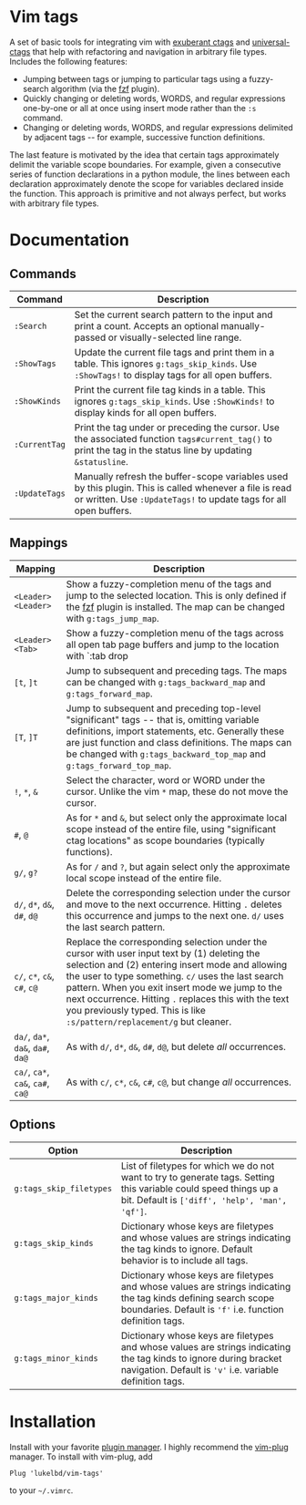Vim tags
========

A set of basic tools for integrating vim with
[exuberant ctags](http://ctags.sourceforge.net/) and [universal-ctags](https://docs.ctags.io/en/latest/index.html)
that help with refactoring and navigation in arbitrary file types.
Includes the following features:

* Jumping between tags or jumping to particular tags using a fuzzy-search algorithm
  (via the [fzf](https://github.com/junegunn/fzf) plugin).
* Quickly changing or deleting words, WORDS, and regular expressions one-by-one
  or all at once using insert mode rather than the `:s` command.
* Changing or deleting words, WORDS, and regular expressions delimited by adjacent
  tags -- for example, successive function definitions.

The last feature is motivated by the idea that certain tags approximately delimit the
variable scope boundaries. For example, given a consecutive series of function
declarations in a python module, the lines between each declaration approximately denote
the scope for variables declared inside the function. This approach is primitive and not
always perfect, but works with arbitrary file types.

Documentation
=============

Commands
--------

| Command | Description |
| ---- | ---- |
| `:Search` | Set the current search pattern to the input and print a count. Accepts an optional manually-passed or visually-selected line range. |
| `:ShowTags` | Update the current file tags and print them in a table. This ignores `g:tags_skip_kinds`. Use `:ShowTags!` to display tags for all open buffers. |
| `:ShowKinds` | Print the current file tag kinds in a table. This ignores `g:tags_skip_kinds`. Use `:ShowKinds!` to display kinds for all open buffers. |
| `:CurrentTag` | Print the tag under or preceding the cursor. Use the associated function `tags#current_tag()` to print the tag in the status line by updating `&statusline`. |
| `:UpdateTags` | Manually refresh the buffer-scope variables used by this plugin. This is called whenever a file is read or written. Use `:UpdateTags!` to update tags for all open buffers. |

Mappings
--------

| Mapping | Description |
| ---- | ---- |
| `<Leader><Leader>` | Show a fuzzy-completion menu of the tags and jump to the selected location. This is only defined if the [fzf](https://github.com/junegunn/fzf) plugin is installed. The map can be changed with `g:tags_jump_map`. |
| `<Leader><Tab>` | Show a fuzzy-completion menu of the tags across all open tab page buffers and jump to the location with `:tab drop <file> | exe <line>`. The map can be changed with `g:tags_drop_map`. |
| `[t`, `]t` | Jump to subsequent and preceding tags. The maps can be changed with `g:tags_backward_map` and `g:tags_forward_map`. |
| `[T`, `]T` | Jump to subsequent and preceding top-level "significant" tags -- that is, omitting variable definitions, import statements, etc. Generally these are just function and class definitions. The maps can be changed with `g:tags_backward_top_map` and `g:tags_forward_top_map`. |
| `!`, `*`, `&` | Select the character, word or WORD under the cursor. Unlike the vim `*` map, these do not move the cursor. |
| `#`, `@` | As for `*` and `&`, but select only the approximate local scope instead of the entire file, using "significant ctag locations" as scope boundaries (typically functions).
| `g/`, `g?` | As for `/` and `?`, but again select only the approximate local scope instead of the entire file.
| `d/`, `d*`, `d&`, `d#`, `d@` | Delete the corresponding selection under the cursor and move to the next occurrence.  Hitting `.` deletes this occurrence and jumps to the next one. `d/` uses the last search pattern.
| `c/`, `c*`, `c&`, `c#`, `c@` | Replace the corresponding selection under the cursor with user input text by (1) deleting the selection and (2) entering insert mode and allowing the user to type something. `c/` uses the last search pattern. When you exit insert mode we jump to the next occurrence. Hitting `.` replaces this with the text you previously typed. This is like `:s/pattern/replacement/g` but cleaner.
| `da/`, `da*`, `da&`, `da#`, `da@` | As with `d/`, `d*`, `d&`, `d#`, `d@`, but delete *all* occurrences.
| `ca/`, `ca*`, `ca&`, `ca#`, `ca@` | As with `c/`, `c*`, `c&`, `c#`, `c@`, but change *all* occurrences.

Options
-------

| Option | Description |
| ---- | ---- |
| `g:tags_skip_filetypes` | List of filetypes for which we do not want to try to generate tags. Setting this variable could speed things up a bit. Default is `['diff', 'help', 'man', 'qf']`. |
| `g:tags_skip_kinds` | Dictionary whose keys are filetypes and whose values are strings indicating the tag kinds to ignore. Default behavior is to include all tags. |
| `g:tags_major_kinds` | Dictionary whose keys are filetypes and whose values are strings indicating the tag kinds defining search scope boundaries. Default is `'f'` i.e. function definition tags. |
| `g:tags_minor_kinds` | Dictionary whose keys are filetypes and whose values are strings indicating the tag kinds to ignore during bracket navigation. Default is `'v'` i.e. variable definition tags. |

Installation
============

Install with your favorite [plugin manager](https://vi.stackexchange.com/q/388/8084).
I highly recommend the [vim-plug](https://github.com/junegunn/vim-plug) manager.
To install with vim-plug, add
```
Plug 'lukelbd/vim-tags'
```
to your `~/.vimrc`.
